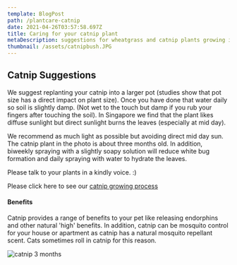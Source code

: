 ```yaml
---
template: BlogPost
path: /plantcare-catnip
date: 2021-04-26T03:57:58.697Z
title: Caring for your catnip plant
metaDescription: suggestions for wheatgrass and catnip plants growing in singapore
thumbnail: /assets/catnipbush.JPG
---
```

## Catnip Suggestions

We suggest replanting your catnip into a larger pot (studies show that pot size has a  direct impact on plant size).  Once you have done that water daily so soil is slightly damp. (Not wet to the touch but damp if you rub your fingers after touching the soil). In Singapore we find that the plant likes diffuse sunlight but direct sunlight burns the leaves (especially at mid day). 

We recommend as much light as possible but avoiding direct mid day sun.  The catnip plant in the photo is about three months old.  In addition, biweekly spraying with a slightly soapy solution will reduce white bug formation and daily spraying with water to hydrate the leaves.

Please talk to your plants in a kindly voice.  :)

Please click here to see our [catnip growing process](/assets/Catnip_plant_growing.pdf)

#### Benefits

Catnip provides a range of benefits to your pet like releasing endorphins and other natural 'high' benefits.  In addition, catnip can be mosquito control for your house or apartment as catnip has a natural mosquito repellant scent.  Cats sometimes roll in catnip for this reason.

![catnip 3 months](/assets/catnipbush.JPG "catnip at 3 months in age")

